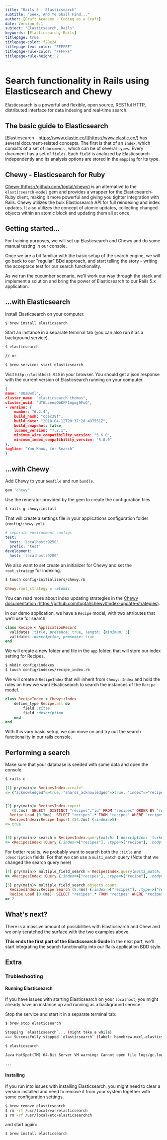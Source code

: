 ```yaml
---
title: "Rails 5 - Elasticsearch"
subtitle: "Seek, And Ye Shall Find..."
author: [Craft Academy - Coding as a Craft]
date: Version 0.1
subject: "Elasticsearch, Rails"
keywords: [Elasticsearch, Rails]
titlepage: true
titlepage-color: f28e24
titlepage-text-color: "FFFFFF"
titlepage-rule-color: "FFFFFF"
titlepage-rule-height: 2
...
```



# Search functionality in Rails using Elasticsearch and Chewy

Elasticsearch is a powerful and flexible, open source, RESTful HTTP, distributed interface for data indexing and real-time search.

## The basic guide to Elasticsearch
[Elasticsearch - https://www.elastic.co/](https://www.elastic.co/) has several document-related concepts. The first is that of an `index`, which consists of a set of `documents`, which can be of several `types`. Every document has a set of `fields`. Each `field` is analyzed by Elasticsearch independently and its analysis options are stored in the `mapping` for its type.  

## Chewy - Elasticsearch for Ruby 
[Chewy (https://github.com/toptal/chewy)](https://github.com/toptal/chewy) is an alternative to the `elasticsearch-model` gem and provides a wrapper for the Elasticsearch-Ruby client, making it more powerful and giving you tighter integration with Rails. Chewy utilizes the bulk Elasticsearch API for full reindexing and index updates. It also utilizes the concept of atomic updates, collecting changed objects within an atomic block and updating them all at once. 

## Getting started...

For training purposes, we will set up Elasticsearch and Chewy and do some manual testing in our console. 

Once we are a bit familiar with the basic setup of the search engine, we will go back to our "regular" BDd approach, and start telling the story - writing the acceptace test for our search functionality. 

As we run the cucumber scenario, we'll work our way through the stack and implement a solution and bring the power of Elasticsearch to our Rails 5.x application. 

## ...with Elasticsearch

Install Elasticsearch on your computer. 

```bash
$ brew install elasticsearch
```

Start an instance in a separate terminal tab (you can also run it as a background service).

```bash
$ elasticsearch

// or 

$ brew services start elasticsearch
```

Visit `http://localhost:920` in your browser. You should get a json response with the current version of Elasticsearch running on your computer. 

```json
{
name: "UUaBwml",
cluster_name: "elasticsearch_thomas",
cluster_uuid: "dT6LcenqQbKFF1ngmj9FuQ",
- version: {
    number: "6.2.4",
    build_hash: "ccec39f",
    build_date: "2018-04-12T20:37:28.497551Z",
    build_snapshot: false,
    lucene_version: "7.2.1",
    minimum_wire_compatibility_version: "5.6.0",
    minimum_index_compatibility_version: "5.0.0"
},
tagline: "You Know, for Search"
}
```

## ...with Chewy

Add Chewy to your `Gemfile` and run `bundle`.

```ruby
gem 'chewy'
```

Use the renerator provided by the gem to create the configuration files. 

```bash
$ rails g chewy:install
```

That will create a settings file in your applications configuration folder (`config/chewy.yml`).

```yaml
# separate environment configs
test:
  host: 'localhost:9250'
  prefix: 'test'
development:
  host: 'localhost:9200'
```

We also want to set create an initializer for Chewy and set the `root_strategy` for indexing.

```bash 
$ touch config/initializers/chewy.rb
```

```ruby
Chewy.root_strategy = :atomic
```

You can read more about index updating strategies in the [Chewy documentation (https://github.com/toptal/chewy#index-update-strategies)](https://github.com/toptal/chewy#index-update-strategies).

In our demo application, we have a `Recipe` model, with two attributes that we'll use for search. 

```ruby
class Recipe < ApplicationRecord
  validates :title, presence: true, length: {minimum: 3}
  validates :description, presence: true
end
```

We will create a new folder and file in the `app` folder, that will store our index setting for Recipes. 

```bash 
$ mkdir config/indexes
$ touch config/indexes/recipe_index.rb
```

We will create a `RecipeIndex` that will inherit from `Chewy::Index` and hold the rules on how we want Elsaticsearch to search the instances of the `Recipe` model. 

```ruby
class RecipeIndex < Chewy::Index
    define_type Recipe.all do 
        field :title
        field :description
    end
end
```

With this vary basic setup, we can move on and try out the search functionality in our rails console. 

## Performing a search

Make sure that your database is seeded with some data and open the console.

```bash
$ rails c
```

```ruby
[1] pry(main)> RecipesIndex.create!
=> {"acknowledged"=>true, "shards_acknowledged"=>true, "index"=>"recipes"}


[2] pry(main)> RecipesIndex.import
   (0.2ms)  SELECT  DISTINCT "recipes"."id" FROM "recipes" ORDER BY "recipes"."id" ASC LIMIT $1  [["LIMIT", 1000]]
  Recipe Load (0.5ms)  SELECT "recipes".* FROM "recipes" WHERE "recipes"."id" IN (1, 2, 3, 4, 5)
  RecipesIndex::Recipe Import (54.2ms) {:index=>5}
=> true


[3] pry(main)> search = RecipesIndex.query(match: { description: 'turkey ketchup'} )
=> <RecipesIndex::Query {:index=>["recipes"], :type=>["recipe"], :body=>{:query=>{:match=>{:description=>"turkey ketchup"}}}}>

```

For better results, we probably want to search both the `:title` and `:description` fields. For that we can use a `multi_match` query (Note that we changed the search query here)

```ruby
[4] pry(main)> multiple_field_search = RecipesIndex.query(multi_match: { query: 'turkey Meat', fields: [:title, :description], type: :cross_fields} )
=> <RecipesIndex::Query {:index=>["recipes"], :type=>["recipe"], :body=>{:query=>{:multi_match=>{:query=>"turkey Meat", :fields=>[:title, :description], :type=>:cross_fields}}}}>

[5] pry(main)> multiple_field_search.objects.count
  RecipesIndex::Recipe Search (8.4ms) {:index=>["recipes"], :type=>["recipe"], :body=>{:query=>{:multi_match=>{:query=>"turkey Meat", :fields=>[:title, :description], :type=>:cross_fields}}}}
  Recipe Load (0.6ms)  SELECT "recipes".* FROM "recipes" WHERE "recipes"."id" IN (2, 4)
=> 2

```

## What's next?

There is a massive amount of possibilities with Elasticsearch and Chew and we only scratched the surface with the two examples above. 

**This ends the first part of the Elasticsearch Guide** In the next part, we'll start integrating the search functionality into our Rails application BDD style. 

## Extra

### Trubleshooting

#### Running Elasticsearch

If you have issues with starting Elasticsearch on your `localhost`, you might already have an instance up and running as a background service. 

Stop the service and start it in a separate terminal tab:
```bash
$ brew stop elasticsearch

Stopping `elasticsearch`... (might take a while)
==> Successfully stopped `elasticsearch` (label: homebrew.mxcl.elasticsearch)

$ elasticsearch

Java HotSpot(TM) 64-Bit Server VM warning: Cannot open file logs/gc.log due to No such file or directory

...
```

#### Installing

If you run into issues with installing Elasticsearch, you might need to clear a version installed and need to remove it from your system together with some configuration settings.

```bash
$ brew remove elasticsearch
$ rm -rf /usr/local/var/elasticsearch
$ rm -rf /usr/local/etc/elasticsearchch
```
and start again:

```bash
$ brew install elasticsearch
```
